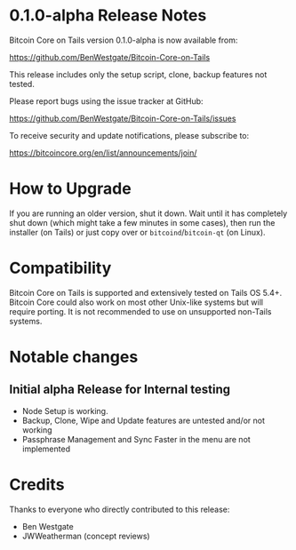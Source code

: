 0.1.0-alpha Release Notes
==================

Bitcoin Core on Tails version 0.1.0-alpha is now available from:

  <https://github.com/BenWestgate/Bitcoin-Core-on-Tails>

This release includes only the setup script, clone, backup features not tested.

Please report bugs using the issue tracker at GitHub:

  <https://github.com/BenWestgate/Bitcoin-Core-on-Tails/issues>

To receive security and update notifications, please subscribe to:

  <https://bitcoincore.org/en/list/announcements/join/>

How to Upgrade
==============

If you are running an older version, shut it down. Wait until it has completely
shut down (which might take a few minutes in some cases), then run the
installer (on Tails) or just copy over or `bitcoind`/`bitcoin-qt` (on Linux).

Compatibility
==============

Bitcoin Core on Tails is supported and extensively tested on Tails OS 5.4+.
Bitcoin Core could also work on most other Unix-like systems but will require
porting. It is not recommended to use on unsupported non-Tails systems.

Notable changes
===============

Initial alpha Release for Internal testing
-----------------------

- Node Setup is working.
- Backup, Clone, Wipe and Update features are untested and/or not working
- Passphrase Management and Sync Faster in the menu are not implemented

Credits
=======

Thanks to everyone who directly contributed to this release:

- Ben Westgate
- JWWeatherman (concept reviews)
